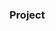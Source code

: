 ### Project




































































































































































         









        





 































